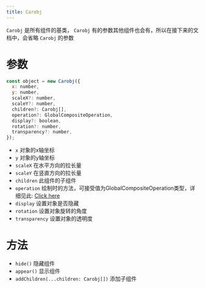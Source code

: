 ```yaml
---
title: Carobj
---
```

`Carobj` 是所有组件的基类， `Carobj` 有的参数其他组件也会有，所以在接下来的文档中，会省略 `Carobj` 的参数

# 参数

```javascript
const object = new Carobj({
  x: number,
  y: number,
  scaleX?: number,
  scaleY?: number,
  children?: Carobj[],
  operation?: GlobalCompositeOperation,
  display?: boolean,
  rotation?: number,
  transparency?: number,
});
```
- `x` 对象的x轴坐标
- `y` 对象的y轴坐标
- `scaleX` 在水平方向的拉长量
- `scaleY` 在竖直方向的拉长量
- `children` 此组件的子组件
- `operation` 绘制时的方法，可接受值为GlobalCompositeOperation类型，详细见此: [Click here](https://developer.mozilla.org/docs/Web/API/CanvasRenderingContext2D/globalCompositeOperation)
- `display` 设置对象是否隐藏
- `rotation` 设置对象旋转的角度
- `transparency` 设置对象的透明度

# 方法

- `hide()` 隐藏组件
- `appear()` 显示组件
- `addChildren(...children: Carobj[])` 添加子组件